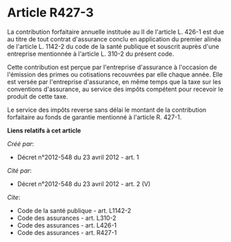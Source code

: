# Article R427-3

La contribution forfaitaire annuelle instituée au II de l'article L. 426-1 est due au titre de tout contrat d'assurance
conclu en application du premier alinéa de l'article L. 1142-2 du code de la santé publique et souscrit auprès d'une
entreprise mentionnée à l'article L. 310-2 du présent code. 

Cette contribution est perçue par l'entreprise d'assurance à l'occasion de l'émission des primes ou cotisations recouvrées
par elle chaque année. Elle est versée par l'entreprise d'assurance, en même temps que la taxe sur les conventions
d'assurance, au service des impôts compétent pour recevoir le produit de cette taxe. 

Le service des impôts reverse sans délai le montant de la contribution forfaitaire au fonds de garantie mentionné à l'article
R. 427-1.

**Liens relatifs à cet article**

_Créé par_:

  - Décret n°2012-548 du 23 avril 2012 - art. 1

_Cité par_:

  - Décret n°2012-548 du 23 avril 2012 - art. 2 (V)

_Cite_:

  - Code de la santé publique - art. L1142-2
  - Code des assurances - art. L310-2
  - Code des assurances - art. L426-1
  - Code des assurances - art. R427-1
